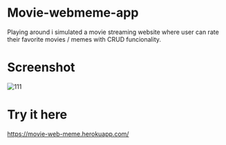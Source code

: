 # Movie-webmeme-app
Playing around i simulated a movie streaming website where user can rate their favorite movies / memes with CRUD funcionality.

# Screenshot
![111](https://user-images.githubusercontent.com/65522523/116460255-77fc8f80-a82c-11eb-8097-2bd40793f634.png)


# Try it here
https://movie-web-meme.herokuapp.com/
